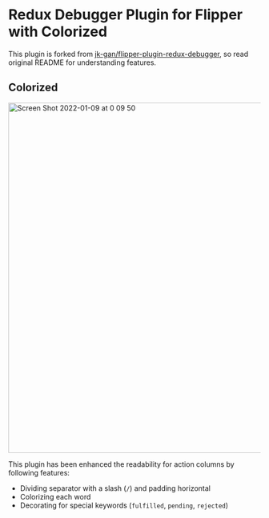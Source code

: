 # Redux Debugger Plugin for Flipper with Colorized

This plugin is forked from [jk-gan/flipper-plugin-redux-debugger](https://github.com/jk-gan/flipper-plugin-redux-debugger), so read original README for understanding features.

## Colorized

<img width="700" alt="Screen Shot 2022-01-09 at 0 09 50" src="https://user-images.githubusercontent.com/26793088/148674521-b848e29a-d0eb-40f7-af54-fc79a332aa76.png">

This plugin has been enhanced the readability for action columns by following features:

- Dividing separator with a slash (`/`) and padding horizontal
- Colorizing each word
- Decorating for special keywords (`fulfilled`, `pending`, `rejected`)
